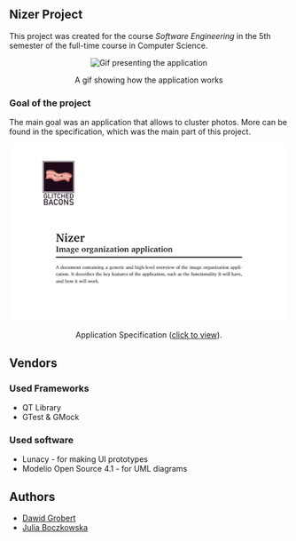 ## Nizer Project
This project was created for the course *Software Engineering* in the 5th semester of the full-time course in Computer Science. 
<div align="center">
<img src="docs/readme/demo.gif" alt="Gif presenting the application"/>
<p>A gif showing how the application works</p>
</div>

### Goal of the project
<p>The main goal was an application that allows to cluster photos. More can be found in the specification, which was the main part of this project.</p>
<div align="center">
<a href="docs/readme/specification.pdf"><img src="docs/readme/previewPage.png"/></a>
<p>Application Specification (<a href="docs/readme/specification.pdf">click to view</a>).</p>
</div>

## Vendors

### Used Frameworks
* QT Library
* GTest & GMock

### Used software
* Lunacy - for making UI prototypes
* Modelio Open Source 4.1 - for UML diagrams


## Authors
* [Dawid Grobert](https://github.com/Notiooo)
* [Julia Boczkowska](https://github.com/JuliaBoczkowska)